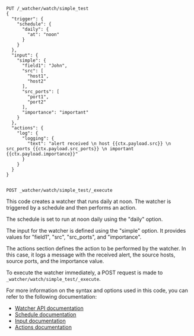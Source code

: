 ```
PUT /_watcher/watch/simple_test
{
  "trigger": {
    "schedule": {
      "daily": {
        "at": "noon"
      }
    }
  },
  "input": {
    "simple": {
      "field1": "John",
      "src": [
        "host1",
        "host2"
      ],
      "src_ports": [
        "port1",
        "port2"
      ],
      "importance": "important"
    }
  },
  "actions": {
    "log": {
      "logging": {
        "text": "alert received \n host {{ctx.payload.src}} \n src_ports {{ctx.payload.src_ports}} \n important {{ctx.payload.importance}}"
      }
    }
  }
}


POST _watcher/watch/simple_test/_execute

```

This code creates a watcher that runs daily at noon. The watcher is triggered by a schedule and then performs an action. 

The schedule is set to run at noon daily using the "daily" option. 

The input for the watcher is defined using the "simple" option. It provides values for "field1", "src", "src_ports", and "importance". 

The actions section defines the action to be performed by the watcher. In this case, it logs a message with the received alert, the source hosts, source ports, and the importance value. 

To execute the watcher immediately, a POST request is made to `_watcher/watch/simple_test/_execute`.

For more information on the syntax and options used in this code, you can refer to the following documentation:

- [Watcher API documentation](https://www.elastic.co/guide/en/elasticsearch/reference/current/watcher-api.html)
- [Schedule documentation](https://www.elastic.co/guide/en/elasticsearch/reference/current/watcher-api.html#watcher-schedule)
- [Input documentation](https://www.elastic.co/guide/en/elasticsearch/reference/current/watcher-api.html#watcher-input)
- [Actions documentation](https://www.elastic.co/guide/en/elasticsearch/reference/current/watcher-api.html#watcher-action)

